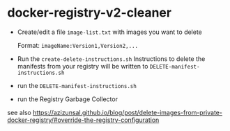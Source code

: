 # docker-registry-v2-cleaner

- Create/edit a file ```image-list.txt``` with images you want to delete

  Format: ```imageName:Version1,Version2,...```

- Run the ```create-delete-instructions.sh```
  Instructions to delete the manifests from your registry will be written to ```DELETE-manifest-instructions.sh```

- run the ```DELETE-manifest-instructions.sh```

- run the Registry Garbage Collector

see also 
https://azizunsal.github.io/blog/post/delete-images-from-private-docker-registry/#override-the-registry-configuration
